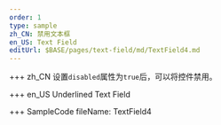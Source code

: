 ```yaml
---
order: 1
type: sample
zh_CN: 禁用文本框
en_US: Text Field
editUrl: $BASE/pages/text-field/md/TextField4.md
---
```


+++ zh_CN
设置<Code>disabled</Code>属性为<Code>true</Code>后，可以将控件禁用。

+++ en_US
Underlined Text Field

+++ SampleCode
fileName: TextField4
